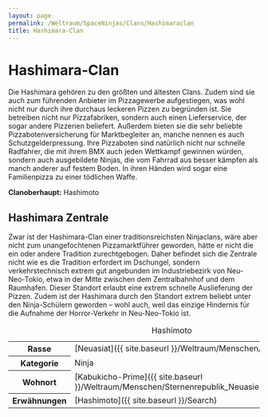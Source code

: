 ```yaml
---
layout: page
permalink: /Weltraum/SpaceNinjas/Clans/Hashimaraclan
title: Hashimara-Clan
---
```



# Hashimara-Clan


Die Hashimara gehören zu den größten und ältesten Clans. Zudem sind sie auch zum führenden Anbieter im Pizzagewerbe aufgestiegen, was wohl nicht nur durch ihre durchaus leckeren Pizzen zu begründen ist. Sie betreiben nicht nur Pizzafabriken, sondern auch einen Lieferservice, der sogar andere Pizzerien beliefert. Außerdem bieten sie die sehr beliebte Pizzabotenversicherung für Marktbegleiter an, manche nennen es auch Schutzgelderpressung. Ihre Pizzaboten sind natürlich nicht nur schnelle Radfahrer, die mit ihrem BMX auch jeden Wettkampf gewinnen würden, sondern auch ausgebildete Ninjas, die vom Fahrrad aus besser kämpfen als manch anderer auf festem Boden. In ihren Händen wird sogar eine Familienpizza zu einer tödlichen Waffe.

**Clanoberhaupt:** Hashimoto

## Hashimara Zentrale

Zwar ist der Hashimara-Clan einer traditionsreichsten Ninjaclans, wäre aber nicht zum unangefochtenen Pizzamarktführer geworden, hätte er nicht die ein oder andere Tradition zurechtgebogen. Daher befindet sich die Zentrale nicht wie es die Tradition erfordert im Dschungel, sondern verkehrstechnisch extrem gut angebunden im Industriebezirk von Neu-Neo-Tokio, etwa in der Mitte zwischen dem Zentralbahnhof und dem Raumhafen. Dieser Standort erlaubt eine extrem schnelle Auslieferung der Pizzen. Zudem ist der Hashimara durch den Standort extrem beliebt unter den Ninja-Schülern geworden – wohl auch, weil das einzige Hindernis für die Aufnahme der Horror-Verkehr in Neu-Neo-Tokio ist.


<aside>
<table data-type="slc">
<caption>Hashimoto</caption>
<tbody>
<tr><th>Rasse</th><td>[Neuasiat]({{ site.baseurl }}/Weltraum/Menschen/Neuasien)</td></tr>
<tr><th>Kategorie</th><td>Ninja</td></tr>
<tr><th>Wohnort</th><td>[Kabukicho-Prime]({{ site.baseurl }}/Weltraum/Menschen/Sternenrepublik_Neuasien/Kabukichoprime)</td></tr>
<tr><th>Erwähnungen</th><td>[Hashimoto]({{ site.baseurl }}/Search)</td></tr>
</tbody>
</table>
</aside>

